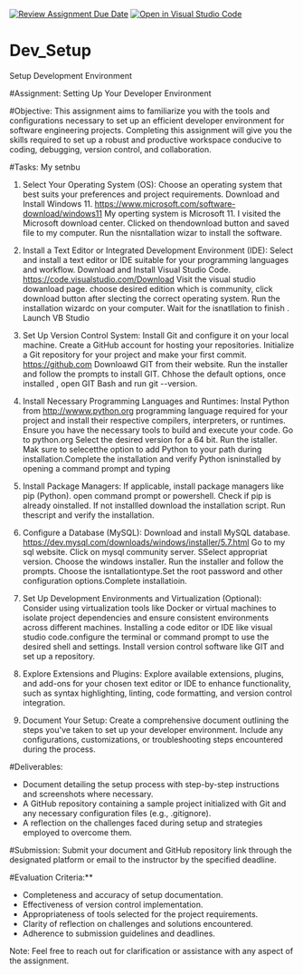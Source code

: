 [![Review Assignment Due Date](https://classroom.github.com/assets/deadline-readme-button-24ddc0f5d75046c5622901739e7c5dd533143b0c8e959d652212380cedb1ea36.svg)](https://classroom.github.com/a/vbnbTt5m)
[![Open in Visual Studio Code](https://classroom.github.com/assets/open-in-vscode-718a45dd9cf7e7f842a935f5ebbe5719a5e09af4491e668f4dbf3b35d5cca122.svg)](https://classroom.github.com/online_ide?assignment_repo_id=15260355&assignment_repo_type=AssignmentRepo)
# Dev_Setup
Setup Development Environment

#Assignment: Setting Up Your Developer Environment

#Objective:
This assignment aims to familiarize you with the tools and configurations necessary to set up an efficient developer environment for software engineering projects. Completing this assignment will give you the skills required to set up a robust and productive workspace conducive to coding, debugging, version control, and collaboration.

#Tasks:
My setnbu
1. Select Your Operating System (OS):
   Choose an operating system that best suits your preferences and project requirements. Download and Install Windows 11. https://www.microsoft.com/software-download/windows11
   My operting system is Microsoft 11. I visited the Microsoft download center. Clicked on thendownload button and saved file to my computer. Run the nisntallation wizar to install the software. 

2. Install a Text Editor or Integrated Development Environment (IDE):
   Select and install a text editor or IDE suitable for your programming languages and workflow. Download and Install Visual Studio Code. https://code.visualstudio.com/Download
   Visit the visual studio dowanload page. choose desired edition which is community, click download button after slecting the correct operating system. Run the installation wizardc on your computer. Wait for the isnatllation to finish . Launch VB Studio
3. Set Up Version Control System:
   Install Git and configure it on your local machine. Create a GitHub account for hosting your repositories. Initialize a Git repository for your project and make your first commit. https://github.com
   Downloawd GIT from their website. Run the installer and follow the prompts to install GIT. Chhose the default options, once installed , open GIT Bash and run git --version.

4. Install Necessary Programming Languages and Runtimes:
  Instal Python from http://wwww.python.org programming language required for your project and install their respective compilers, interpreters, or runtimes. Ensure you have the necessary tools to build and execute your code.
  Go to python.org Select the desired version for a 64 bit. Run the istaller. Mak sure to selecetthe option to add Python to your path during installation.Complete the installation and verify Python isninstalled by opening a command prompt and typing

5. Install Package Managers:
   If applicable, install package managers like pip (Python).
   open command prompt or powershell. Check if pip is already oinstalled. If not installled download the installation script. Run thescript and verify the installation.

6. Configure a Database (MySQL):
   Download and install MySQL database. https://dev.mysql.com/downloads/windows/installer/5.7.html
   Go to my sql website. Click on mysql community server. SSelect appropriat version. Choose the windows installer. Run the installer and follow the prompts. Choose the isntallationtype.Set the root password and other configuration options.Complete installatioin.

7. Set Up Development Environments and Virtualization (Optional):
   Consider using virtualization tools like Docker or virtual machines to isolate project dependencies and ensure consistent environments across different machines.
Installing a code editor or IDE like visual studio code.configure the terminal or command prompt to use the desired shell and settings. Install version control software like GIT and set up a repository.
8. Explore Extensions and Plugins:
   Explore available extensions, plugins, and add-ons for your chosen text editor or IDE to enhance functionality, such as syntax highlighting, linting, code formatting, and version control integration.
   

9. Document Your Setup:
    Create a comprehensive document outlining the steps you've taken to set up your developer environment. Include any configurations, customizations, or troubleshooting steps encountered during the process. 

#Deliverables:
- Document detailing the setup process with step-by-step instructions and screenshots where necessary.
- A GitHub repository containing a sample project initialized with Git and any necessary configuration files (e.g., .gitignore).
- A reflection on the challenges faced during setup and strategies employed to overcome them.

#Submission:
Submit your document and GitHub repository link through the designated platform or email to the instructor by the specified deadline.

#Evaluation Criteria:**
- Completeness and accuracy of setup documentation.
- Effectiveness of version control implementation.
- Appropriateness of tools selected for the project requirements.
- Clarity of reflection on challenges and solutions encountered.
- Adherence to submission guidelines and deadlines.

Note: Feel free to reach out for clarification or assistance with any aspect of the assignment.
